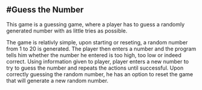 #Guess the Number
-----------------------------------------------------------------------------------------------------------------------------------
This game is a guessing game, where a player has to guess a randomly generated number with as little tries as possible.

The game is relativly simple, upon starting or reseting, a random number from 1 to 20 is generated. The player then enters a number and the program tells him whether the number he entered is too high, too low or indeed correct.
Using information given to player, player enters a new number to try to guess the number and repeats the actions until successful.
Upon correctly guessing the random number, he has an option to reset the game that will generate a new random number.
